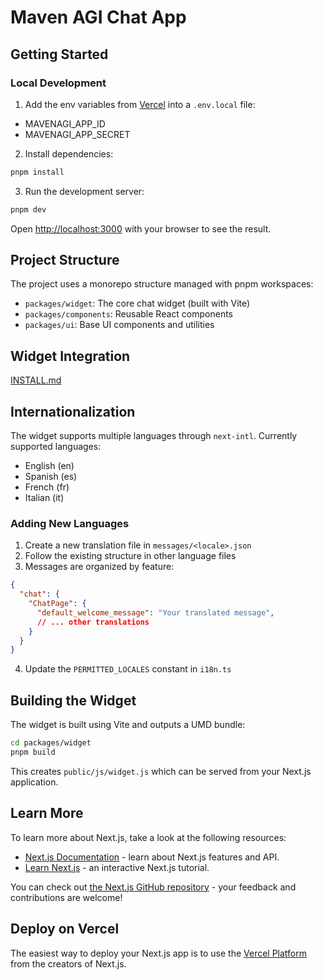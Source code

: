 # Maven AGI Chat App

## Getting Started

### Local Development

1. Add the env variables from [Vercel](https://vercel.com/mavenagi/mavenagi-developer-app-production-internal-snowflake-query/settings/environment-variables) into a `.env.local` file:

- MAVENAGI_APP_ID
- MAVENAGI_APP_SECRET

2. Install dependencies:

```bash
pnpm install
```

3. Run the development server:

```bash
pnpm dev
```

Open [http://localhost:3000](http://localhost:3000) with your browser to see the result.

## Project Structure

The project uses a monorepo structure managed with pnpm workspaces:

- `packages/widget`: The core chat widget (built with Vite)
- `packages/components`: Reusable React components
- `packages/ui`: Base UI components and utilities

## Widget Integration

[INSTALL.md](INSTALL.md)

## Internationalization

The widget supports multiple languages through `next-intl`. Currently supported languages:

- English (en)
- Spanish (es)
- French (fr)
- Italian (it)

### Adding New Languages

1. Create a new translation file in `messages/<locale>.json`
2. Follow the existing structure in other language files
3. Messages are organized by feature:

```json
{
  "chat": {
    "ChatPage": {
      "default_welcome_message": "Your translated message",
      // ... other translations
    }
  }
}
```

4. Update the `PERMITTED_LOCALES` constant in `i18n.ts`

## Building the Widget

The widget is built using Vite and outputs a UMD bundle:

```bash
cd packages/widget
pnpm build
```

This creates `public/js/widget.js` which can be served from your Next.js application.

## Learn More

To learn more about Next.js, take a look at the following resources:

- [Next.js Documentation](https://nextjs.org/docs) - learn about Next.js features and API.
- [Learn Next.js](https://nextjs.org/learn) - an interactive Next.js tutorial.

You can check out [the Next.js GitHub repository](https://github.com/vercel/next.js/) - your feedback and contributions are welcome!

## Deploy on Vercel

The easiest way to deploy your Next.js app is to use the [Vercel Platform](https://vercel.com/new?utm_medium=default-template&filter=next.js&utm_source=create-next-app&utm_campaign=create-next-app-readme) from the creators of Next.js.
